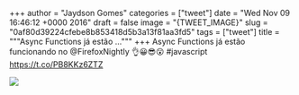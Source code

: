 
+++
author = "Jaydson Gomes"
categories = ["tweet"]
date = "Wed Nov 09 16:46:12 +0000 2016"
draft = false
image = "{TWEET_IMAGE}"
slug = "0af80d39224cfebe8b853418d5b3a13f81aa3fd5"
tags = ["tweet"]
title = """Async Functions já estão ..."""
+++
Async Functions já estão funcionando no @FirefoxNightly 👌😀😎😮 #javascript https://t.co/PB8KKz6ZTZ

![](/images/tweet-media/796393462505635841-Cw1bc4vXEAAIJq6.jpg)